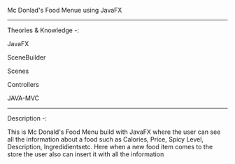Mc Donlad's Food Menue using JavaFX

-------------------------------------------------------------------------------------------------------------------------------------------------------------------------

Theories & Knowledge -:

JavaFX

SceneBuilder

Scenes

Controllers

JAVA-MVC 

-------------------------------------------------------------------------------------------------------------------------------------------------------------------------

Description -: 

This is Mc Donald's Food Menu build with JavaFX where the user can see all the information about a food such as Calories, Price, Spicy Level, Description, Ingredidientsetc. Here when a new food item comes to the store the user also can insert it with all the information
